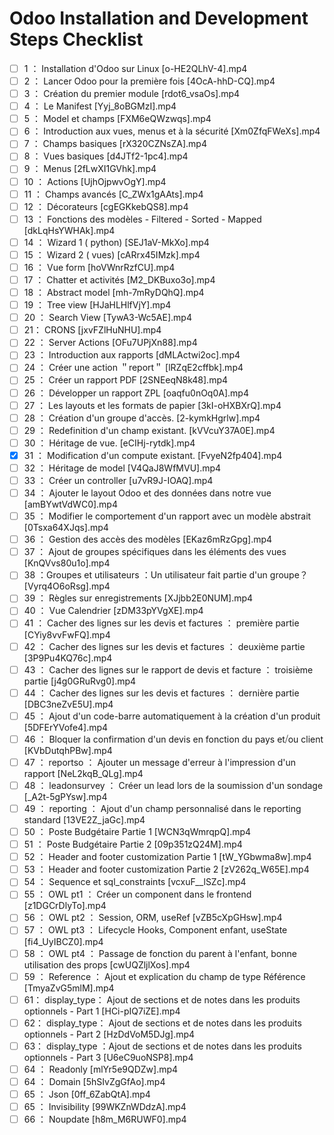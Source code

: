 # Odoo Installation and Development Steps Checklist

- [ ] 1 ： Installation d'Odoo sur Linux [o-HE2QLhV-4].mp4
- [ ] 2 ： Lancer Odoo pour la première fois [4OcA-hhD-CQ].mp4
- [ ] 3 ： Création du premier module [rdot6_vsaOs].mp4
- [ ] 4 ： Le Manifest [Yyj_8oBGMzI].mp4
- [ ] 5 ： Model et champs [FXM6eQWzwqs].mp4
- [ ] 6 ： Introduction aux vues, menus et à la sécurité [Xm0ZfqFWeXs].mp4
- [ ] 7 ： Champs basiques [rX320CZNsZA].mp4
- [ ] 8 ： Vues basiques [d4JTf2-1pc4].mp4
- [ ] 9 ： Menus [2fLwXI1GVhk].mp4
- [ ] 10 ： Actions [UjhOjpwvOgY].mp4
- [ ] 11 ： Champs avancés [C_ZWx1gAAts].mp4
- [ ] 12 ： Décorateurs [cgEGKkebQS8].mp4
- [ ] 13 ： Fonctions des modèles - Filtered - Sorted - Mapped [dkLqHsYWHAk].mp4
- [ ] 14 ： Wizard 1 ( python) [SEJ1aV-MkXo].mp4
- [ ] 15 ： Wizard 2 ( vues) [cARrx45IMzk].mp4
- [ ] 16 ： Vue form [hoVWnrRzfCU].mp4
- [ ] 17 ： Chatter et activités [M2_DKBuxo3o].mp4
- [ ] 18 ： Abstract model [mh-7mRyDQhQ].mp4
- [ ] 19 ： Tree view [HJaHLHlfVjY].mp4
- [ ] 20 ： Search View [TywA3-Wc5AE].mp4
- [ ] 21： CRONS [jxvFZlHuNHU].mp4
- [ ] 22 ： Server Actions [OFu7UPjXn88].mp4
- [ ] 23 ： Introduction aux rapports [dMLActwi2oc].mp4
- [ ] 24 ： Créer une action ＂report＂ [lRZqE2cffbk].mp4
- [ ] 25 ： Créer un rapport PDF [2SNEeqN8k48].mp4
- [ ] 26 ： Développer un rapport ZPL [oaqfu0nOq0A].mp4
- [ ] 27 ： Les layouts et les formats de papier [3kI-oHXBXrQ].mp4
- [ ] 28 ： Création d'un groupe d'accès. [2-kymkHgrlw].mp4
- [ ] 29 ： Redefinition d'un champ existant. [kVVcuY37A0E].mp4
- [ ] 30 ： Héritage de vue. [eCIHj-rytdk].mp4
- [x] 31 ： Modification d'un compute existant. [FvyeN2fp404].mp4
- [ ] 32 ： Héritage de model [V4QaJ8WfMVU].mp4
- [ ] 33 ： Créer un controller [u7vR9J-IOAQ].mp4
- [ ] 34 ： Ajouter le layout Odoo et des données dans notre vue [amBYwtVdWC0].mp4
- [ ] 35 ： Modifier le comportement d'un rapport avec un modèle abstrait [0Tsxa64XJqs].mp4
- [ ] 36 ： Gestion des accès des modèles [EKaz6mRzGpg].mp4
- [ ] 37 ： Ajout de groupes spécifiques dans les éléments des vues [KnQVvs80u1o].mp4
- [ ] 38 ：Groupes et utilisateurs ：Un utilisateur fait partie d'un groupe？ [Vyrq4O6oRsg].mp4
- [ ] 39 ： Règles sur enregistrements [XJjbb2E0NUM].mp4
- [ ] 40 ： Vue Calendrier [zDM33pYVgXE].mp4
- [ ] 41 ： Cacher des lignes sur les devis et factures ： première partie [CYiy8vvFwFQ].mp4
- [ ] 42 ： Cacher des lignes sur les devis et factures ： deuxième partie [3P9Pu4KQ76c].mp4
- [ ] 43 ： Cacher des lignes sur le rapport de devis et facture ： troisième partie [j4g0GRuRvg0].mp4
- [ ] 44 ： Cacher des lignes sur les devis et factures ： dernière partie [DBC3neZvE5U].mp4
- [ ] 45 ： Ajout d'un code-barre automatiquement à la création d'un produit [5DFErYVofe4].mp4
- [ ] 46 ： Bloquer la confirmation d'un devis en fonction du pays et⧸ou client [KVbDutqhPBw].mp4
- [ ] 47 ： reportso ： Ajouter un message d'erreur à l'impression d'un rapport [NeL2kqB_QLg].mp4
- [ ] 48 ： leadonsurvey ： Créer un lead lors de la soumission d'un sondage [_A2t-5gPYsw].mp4
- [ ] 49 ： reporting ： Ajout d'un champ personnalisé dans le reporting standard [13VE2Z_jaGc].mp4
- [ ] 50 ： Poste Budgétaire Partie 1 [WCN3qWmrqpQ].mp4
- [ ] 51 ： Poste Budgétaire Partie 2 [09p351zQ24M].mp4
- [ ] 52 ： Header and footer customization Partie 1 [tW_YGbwma8w].mp4
- [ ] 53 ： Header and footer customization Partie 2 [zV262q_W65E].mp4
- [ ] 54 ： Sequence et sql_constraints [vcxuF__lSZc].mp4
- [ ] 55 ： OWL pt1 ： Créer un component dans le frontend [z1DGCrDlyTo].mp4
- [ ] 56 ： OWL pt2 ： Session, ORM, useRef [vZB5cXpGHsw].mp4
- [ ] 57 ： OWL pt3 ： Lifecycle Hooks, Component enfant, useState [fi4_UyIBCZ0].mp4
- [ ] 58 ： OWL pt4 ： Passage de fonction du parent à l'enfant, bonne utilisation des props [cwUQZljlXos].mp4
- [ ] 59 ： Reference ： Ajout et explication du champ de type Référence [TmyaZvG5mlM].mp4
- [ ] 61： display_type： Ajout de sections et de notes dans les produits optionnels - Part 1 [HCi-pIQ7iZE].mp4
- [ ] 62： display_type： Ajout de sections et de notes dans les produits optionnels - Part 2 [HzDdVoM5DJg].mp4
- [ ] 63： display_type ：Ajout de sections et de notes dans les produits optionnels - Part 3 [U6eC9uoNSP8].mp4
- [ ] 64 ： Readonly [mlYr5e9QDZw].mp4
- [ ] 64 ： Domain [5hSIvZgGfAo].mp4
- [ ] 65 ： Json [0ff_6ZabQtA].mp4
- [ ] 65 ： Invisibility [99WKZnWDdzA].mp4
- [ ] 66 ： Noupdate [h8m_M6RUWF0].mp4
